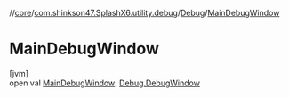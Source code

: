 //[core](../../../index.md)/[com.shinkson47.SplashX6.utility.debug](../index.md)/[Debug](index.md)/[MainDebugWindow](-main-debug-window.md)

# MainDebugWindow

[jvm]\
open val [MainDebugWindow](-main-debug-window.md): [Debug.DebugWindow](-debug-window/index.md)
